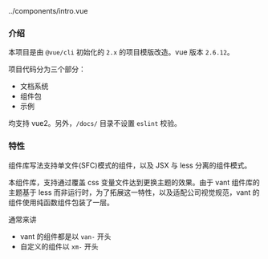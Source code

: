 <demo-code self>
../components/intro.vue
</demo-code>

### 介绍

本项目是由 `@vue/cli` 初始化的 `2.x` 的项目模版改造。vue 版本 `2.6.12`。


项目代码分为三个部分：

- 文档系统
- 组件包
- 示例

均支持 vue2。另外，`/docs/` 目录不设置 `eslint` 校验。

### 特性

组件库写法支持单文件(SFC)模式的组件，以及 JSX 与 less 分离的组件模式。

本组件库，支持通过覆盖 css 变量文件达到更换主题的效果。由于 vant 组件库的主题基于 less 而非运行时，为了拓展这一特性，以及适配公司视觉规范，vant 的组件使用纯函数组件包装了一层。

通常来讲

- vant 的组件都是以 `van-` 开头
- 自定义的组件以 `xm-` 开头
